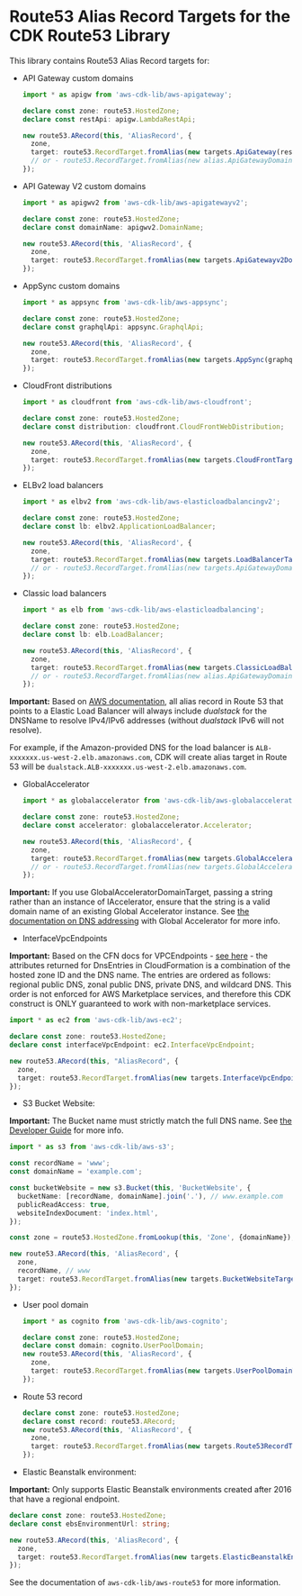 # Route53 Alias Record Targets for the CDK Route53 Library


This library contains Route53 Alias Record targets for:

* API Gateway custom domains

  ```ts
  import * as apigw from 'aws-cdk-lib/aws-apigateway';

  declare const zone: route53.HostedZone;
  declare const restApi: apigw.LambdaRestApi;

  new route53.ARecord(this, 'AliasRecord', {
    zone,
    target: route53.RecordTarget.fromAlias(new targets.ApiGateway(restApi)),
    // or - route53.RecordTarget.fromAlias(new alias.ApiGatewayDomain(domainName)),
  });
  ```

* API Gateway V2 custom domains

  ```ts
  import * as apigwv2 from 'aws-cdk-lib/aws-apigatewayv2';

  declare const zone: route53.HostedZone;
  declare const domainName: apigwv2.DomainName;

  new route53.ARecord(this, 'AliasRecord', {
    zone,
    target: route53.RecordTarget.fromAlias(new targets.ApiGatewayv2DomainProperties(domainName.regionalDomainName, domainName.regionalHostedZoneId)),
  });
  ```

* AppSync custom domains

  ```ts
  import * as appsync from 'aws-cdk-lib/aws-appsync';

  declare const zone: route53.HostedZone;
  declare const graphqlApi: appsync.GraphqlApi;

  new route53.ARecord(this, 'AliasRecord', {
    zone,
    target: route53.RecordTarget.fromAlias(new targets.AppSync(graphqlApi))
  });
  ```

* CloudFront distributions

  ```ts
  import * as cloudfront from 'aws-cdk-lib/aws-cloudfront';

  declare const zone: route53.HostedZone;
  declare const distribution: cloudfront.CloudFrontWebDistribution;

  new route53.ARecord(this, 'AliasRecord', {
    zone,
    target: route53.RecordTarget.fromAlias(new targets.CloudFrontTarget(distribution)),
  });
  ```

* ELBv2 load balancers

  ```ts
  import * as elbv2 from 'aws-cdk-lib/aws-elasticloadbalancingv2';

  declare const zone: route53.HostedZone;
  declare const lb: elbv2.ApplicationLoadBalancer;

  new route53.ARecord(this, 'AliasRecord', {
    zone,
    target: route53.RecordTarget.fromAlias(new targets.LoadBalancerTarget(lb)),
    // or - route53.RecordTarget.fromAlias(new targets.ApiGatewayDomain(domainName)),
  });
  ```

* Classic load balancers

  ```ts
  import * as elb from 'aws-cdk-lib/aws-elasticloadbalancing';

  declare const zone: route53.HostedZone;
  declare const lb: elb.LoadBalancer;

  new route53.ARecord(this, 'AliasRecord', {
    zone,
    target: route53.RecordTarget.fromAlias(new targets.ClassicLoadBalancerTarget(lb)),
    // or - route53.RecordTarget.fromAlias(new alias.ApiGatewayDomain(domainName)),
  });
  ```

**Important:** Based on [AWS documentation](https://aws.amazon.com/de/premiumsupport/knowledge-center/alias-resource-record-set-route53-cli/), all alias record in Route 53 that points to a Elastic Load Balancer will always include *dualstack* for the DNSName to resolve IPv4/IPv6 addresses (without *dualstack* IPv6 will not resolve).

For example, if the Amazon-provided DNS for the load balancer is `ALB-xxxxxxx.us-west-2.elb.amazonaws.com`, CDK will create alias target in Route 53 will be `dualstack.ALB-xxxxxxx.us-west-2.elb.amazonaws.com`.

* GlobalAccelerator

  ```ts
  import * as globalaccelerator from 'aws-cdk-lib/aws-globalaccelerator';

  declare const zone: route53.HostedZone;
  declare const accelerator: globalaccelerator.Accelerator;

  new route53.ARecord(this, 'AliasRecord', {
    zone,
    target: route53.RecordTarget.fromAlias(new targets.GlobalAcceleratorTarget(accelerator)),
    // or - route53.RecordTarget.fromAlias(new targets.GlobalAcceleratorDomainTarget('xyz.awsglobalaccelerator.com')),
  });
  ```

**Important:** If you use GlobalAcceleratorDomainTarget, passing a string rather than an instance of IAccelerator, ensure that the string is a valid domain name of an existing Global Accelerator instance.
See [the documentation on DNS addressing](https://docs.aws.amazon.com/global-accelerator/latest/dg/dns-addressing-custom-domains.dns-addressing.html) with Global Accelerator for more info.

* InterfaceVpcEndpoints

**Important:** Based on the CFN docs for VPCEndpoints - [see here](https://docs.aws.amazon.com/AWSCloudFormation/latest/UserGuide/aws-resource-ec2-vpcendpoint.html#aws-resource-ec2-vpcendpoint-return-values) - the attributes returned for DnsEntries in CloudFormation is a combination of the hosted zone ID and the DNS name. The entries are ordered as follows: regional public DNS, zonal public DNS, private DNS, and wildcard DNS. This order is not enforced for AWS Marketplace services, and therefore this CDK construct is ONLY guaranteed to work with non-marketplace services.

  ```ts
  import * as ec2 from 'aws-cdk-lib/aws-ec2';

  declare const zone: route53.HostedZone;
  declare const interfaceVpcEndpoint: ec2.InterfaceVpcEndpoint;

  new route53.ARecord(this, "AliasRecord", {
    zone,
    target: route53.RecordTarget.fromAlias(new targets.InterfaceVpcEndpointTarget(interfaceVpcEndpoint)),
  });
  ```

* S3 Bucket Website:

**Important:** The Bucket name must strictly match the full DNS name.
See [the Developer Guide](https://docs.aws.amazon.com/Route53/latest/DeveloperGuide/getting-started.html) for more info.

  ```ts
  import * as s3 from 'aws-cdk-lib/aws-s3';

  const recordName = 'www';
  const domainName = 'example.com';

  const bucketWebsite = new s3.Bucket(this, 'BucketWebsite', {
    bucketName: [recordName, domainName].join('.'), // www.example.com
    publicReadAccess: true,
    websiteIndexDocument: 'index.html',
  });

  const zone = route53.HostedZone.fromLookup(this, 'Zone', {domainName}); // example.com

  new route53.ARecord(this, 'AliasRecord', {
    zone,
    recordName, // www
    target: route53.RecordTarget.fromAlias(new targets.BucketWebsiteTarget(bucketWebsite)),
  });
  ```

* User pool domain

  ```ts
  import * as cognito from 'aws-cdk-lib/aws-cognito';

  declare const zone: route53.HostedZone;
  declare const domain: cognito.UserPoolDomain;
  new route53.ARecord(this, 'AliasRecord', {
    zone,
    target: route53.RecordTarget.fromAlias(new targets.UserPoolDomainTarget(domain)),
  });
  ```

* Route 53 record

  ```ts
  declare const zone: route53.HostedZone;
  declare const record: route53.ARecord;
  new route53.ARecord(this, 'AliasRecord', {
    zone,
    target: route53.RecordTarget.fromAlias(new targets.Route53RecordTarget(record)),
  });
  ```

* Elastic Beanstalk environment:

**Important:** Only supports Elastic Beanstalk environments created after 2016 that have a regional endpoint.

```ts
declare const zone: route53.HostedZone;
declare const ebsEnvironmentUrl: string;

new route53.ARecord(this, 'AliasRecord', {
  zone,
  target: route53.RecordTarget.fromAlias(new targets.ElasticBeanstalkEnvironmentEndpointTarget(ebsEnvironmentUrl)),
});
```

See the documentation of `aws-cdk-lib/aws-route53` for more information.
